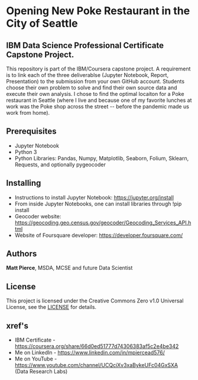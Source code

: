 # Opening New Poke Restaurant in the City of Seattle

## IBM Data Science Professional Certificate Capstone Project.
This repository is  part of the IBM/Coursera capstone project.  A requirement is to link each of the three deliverablse (Jupyter Notebook, Report, Presentation) to the submission from your own GitHub account. Students choose their own problem to solve and find their own source data and execute their own analysis.  I chose  to find the optimal locaiton for a Poke restaurant in Seattle (where I live and because one of my favorite lunches at work was the Poke shop across the street -- before the pandemic made us work from home).

## Prerequisites
* Jupyter Notebook
* Python 3
* Python Libraries: Pandas, Numpy, Matplotlib, Seaborn, Folium, Sklearn, Requests, and optionally pygeocoder

## Installing
* Instructions to install Jupyter Notebook: https://jupyter.org/install
* From inside Jupyter Notebooks, one can install libraries through !pip install <package-name>
* Geocoder website: https://geocoding.geo.census.gov/geocoder/Geocoding_Services_API.html
* Website of Foursquare developer: https://developer.foursquare.com/
  
## Authors
**Matt Pierce**, MSDA, MCSE and future Data Scientist

## License
This project is licensed under the Creative Commons Zero v1.0 Universal License, see the [LICENSE](./LICENSE) for details.


## xref's
* IBM Certificate - https://coursera.org/share/66d0ed51777d74306383af5c2e4be342
* Me on LinkedIn - https://www.linkedin.com/in/mpiercead576/
* Me on YouTube - https://www.youtube.com/channel/UCQciXv3xaBykeUFc04GxSXA  (Data Research Labs)
